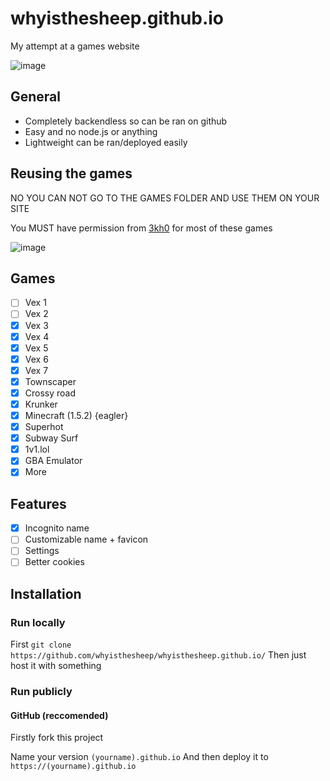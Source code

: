 # whyisthesheep.github.io

My attempt at a games website

![image](https://user-images.githubusercontent.com/77189741/222385952-fdd55c60-44f2-4546-8a8f-a8d27a0a7fca.png)

## General
- Completely backendless so can be ran on github
- Easy and no node.js or anything 
- Lightweight can be ran/deployed easily

## Reusing the games
NO YOU CAN NOT GO TO THE GAMES FOLDER AND USE THEM ON YOUR SITE

You MUST have permission from [3kh0](https://github.com/3kh0/) for most of these games

![image](https://user-images.githubusercontent.com/77189741/202876866-ee3439d3-5c94-424e-82f2-237705eb37b1.png)

## Games
- [ ] Vex 1
- [ ] Vex 2
- [x] Vex 3
- [x] Vex 4
- [x] Vex 5
- [x] Vex 6
- [x] Vex 7
- [x] Townscaper
- [x] Crossy road
- [x] Krunker
- [x] Minecraft (1.5.2) {eagler}
- [x] Superhot
- [x] Subway Surf
- [x] 1v1.lol
- [x] GBA Emulator
- [x] More

## Features
- [x] Incognito name
- [ ] Customizable name + favicon
- [ ] Settings
- [ ] Better cookies

## Installation

### Run locally
First
`git clone https://github.com/whyisthesheep/whyisthesheep.github.io/`
Then just host it with something

### Run publicly

#### GitHub (reccomended)
Firstly fork this project

Name your version `(yourname).github.io`
And then deploy it to `https://(yourname).github.io`

